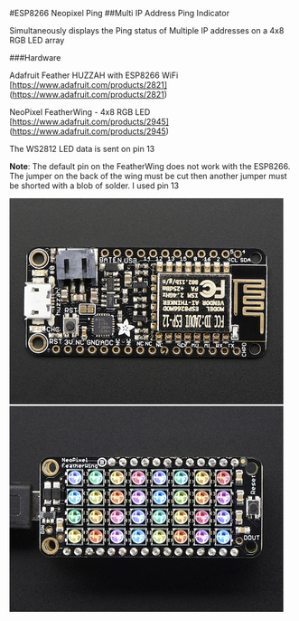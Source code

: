 #ESP8266 Neopixel Ping
##Multi IP Address Ping Indicator

Simultaneously displays the Ping status of Multiple IP addresses 
on a 4x8 RGB LED array
	
###Hardware

Adafruit Feather HUZZAH with ESP8266 WiFi
[https://www.adafruit.com/products/2821]
(https://www.adafruit.com/products/2821)

NeoPixel FeatherWing - 4x8 RGB LED
[https://www.adafruit.com/products/2945]
(https://www.adafruit.com/products/2945)

The WS2812 LED data is sent on pin 13

**Note**: The default pin on the FeatherWing does not work with the ESP8266. 
The jumper on the back of the wing must be cut then another jumper 
must be shorted with a blob of solder. I used pin 13 

![GitHub Logo](/images/ESP8266_Feather_Huzzah.png)
![GitHub Logo](/images/NeoPixel_FeatherWing.png)
